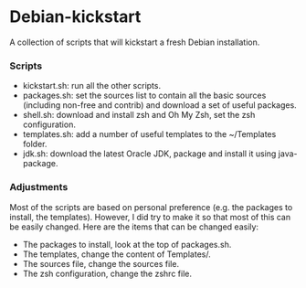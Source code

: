 # Debian-kickstart
A collection of scripts that will kickstart a fresh Debian installation.

### Scripts
- kickstart.sh: run all the other scripts.
- packages.sh: set the sources list to contain all the basic sources (including non-free and contrib) and download a set of useful packages.
- shell.sh: download and install zsh and Oh My Zsh, set the zsh configuration.
- templates.sh: add a number of useful templates to the ~/Templates folder.
- jdk.sh: download the latest Oracle JDK, package and install it using java-package.

### Adjustments
Most of the scripts are based on personal preference (e.g. the packages to install, the templates).
However, I did try to make it so that most of this can be easily changed.
Here are the items that can be changed easily:

- The packages to install, look at the top of packages.sh.
- The templates, change the content of Templates/.
- The sources file, change the sources file.
- The zsh configuration, change the zshrc file.
